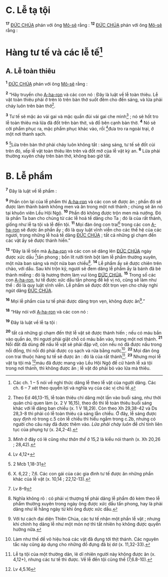 # C. Lễ tạ tội
<sup><b>17</b></sup> [ĐỨC CHÚA]() phán với ông [Mô-sê]() rằng : <sup><b>12</b></sup> [ĐỨC CHÚA]() phán với ông [Mô-sê]() rằng : 
# Hàng tư tế và các lễ tế[^1-e17c7d65-b612-4e57-a070-92fd6155db73]

## A. Lễ toàn thiêu
<sup><b>1</b></sup> [ĐỨC CHÚA]() phán với ông [Mô-sê]() rằng :

<sup><b>2</b></sup> “Hãy truyền cho [A-ha-ron]() và các con nó : Đây là luật về lễ toàn thiêu. Lễ vật toàn thiêu phải ở trên lò trên bàn thờ suốt đêm cho đến sáng, và lửa phải cháy luôn trên bàn thờ[^2-e17c7d65-b612-4e57-a070-92fd6155db73].

<sup><b>3</b></sup> Tư tế sẽ mặc áo vải gai và mặc quần đùi vải gai che mình[^3-e17c7d65-b612-4e57-a070-92fd6155db73] ; nó sẽ hốt tro lễ toàn thiêu mà lửa đã đốt trên bàn thờ, và đổ bên cạnh bàn thờ. <sup><b>4</b></sup> Nó sẽ cởi phẩm phục ra, mặc phẩm phục khác vào, rồi [^1@-e17c7d65-b612-4e57-a070-92fd6155db73]đưa tro ra ngoài trại, ở một nơi thanh sạch.

<sup><b>5</b></sup> [^2@-e17c7d65-b612-4e57-a070-92fd6155db73]Lửa trên bàn thờ phải cháy luôn không tắt : sáng sáng, tư tế sẽ đốt củi trên đó, xếp lễ vật toàn thiêu lên trên và đốt mỡ của lễ vật kỳ an. <sup><b>6</b></sup> Lửa phải thường xuyên cháy trên bàn thờ, không bao giờ tắt.


# B. Lễ phẩm
<sup><b>7</b></sup> Đây là luật về lễ phẩm :

<sup><b>9</b></sup> Phần còn lại của lễ phẩm thì [A-ha-ron]() và các con sẽ được ăn ; phần đó sẽ được làm thành bánh không men và ăn trong một nơi thánh ; chúng sẽ ăn nó tại khuôn viên Lều Hội Ngộ. <sup><b>10</b></sup> Phần đó không được trộn men mà nướng. Đó là phần Ta ban cho chúng từ các lễ hoả tế dâng cho Ta ; đó là của rất thánh, giống như lễ tạ tội và lễ đền tội. <sup><b>11</b></sup> Mọi đàn ông con trai[^4-e17c7d65-b612-4e57-a070-92fd6155db73] trong các con [A-ha-ron]() sẽ được ăn phần ấy ; đó là quy luật vĩnh viễn cho các thế hệ của các ngươi, trong những lễ hoả tế dâng [ĐỨC CHÚA]() ; tất cả những gì chạm đến các vật ấy sẽ được thánh hiến.”

<sup><b>13</b></sup> “Đây là lễ tiến mà [A-ha-ron]() và các con sẽ dâng lên [ĐỨC CHÚA]() ngày được xức dầu [^3@-e17c7d65-b612-4e57-a070-92fd6155db73]tấn phong ; bốn lít rưỡi tinh bột làm lễ phẩm thường xuyên, một nửa ban sáng và một nửa ban chiều[^5-e17c7d65-b612-4e57-a070-92fd6155db73]. <sup><b>14</b></sup> Lễ phẩm ấy sẽ được chiên trên chảo, với dầu. Sau khi trộn kỹ, ngươi sẽ đem dâng lễ phẩm ấy là bánh đã bẻ thành miếng : đó là hương thơm làm vui lòng [ĐỨC CHÚA](). <sup><b>15</b></sup> Trong số các con [A-ha-ron](), tư tế được xức dầu tấn phong để kế vị nó, cũng sẽ làm như thế : đó là quy luật vĩnh viễn. Lễ phẩm sẽ được đốt trọn vẹn cho cháy nghi ngút dâng [ĐỨC CHÚA]().

<sup><b>16</b></sup> Mọi lễ phẩm của tư tế phải được dâng trọn vẹn, không được ăn[^6-e17c7d65-b612-4e57-a070-92fd6155db73].”

<sup><b>18</b></sup> “Hãy nói với [A-ha-ron]() và các con nó :

<sup><b>19</b></sup> Đây là luật về lễ tạ tội :

<sup><b>20</b></sup> tất cả những gì chạm đến thịt lễ vật sẽ được thánh hiến ; nếu có máu bắn vào quần áo, thì ngươi phải giặt chỗ có máu bắn vào, trong một nơi thánh. <sup><b>21</b></sup> Nồi đất đã dùng để nấu lễ vật sẽ phải đập vỡ, còn nếu nó đã được nấu trong nồi đồng, thì nồi đó phải được cọ sạch và rửa bằng nước[^7-e17c7d65-b612-4e57-a070-92fd6155db73]. <sup><b>22</b></sup> Mọi đàn ông con trai thuộc hàng tư tế sẽ được ăn : đó là của rất thánh[^8-e17c7d65-b612-4e57-a070-92fd6155db73]. <sup><b>23</b></sup> Nhưng mọi lễ vật tạ tội mà [^4@-e17c7d65-b612-4e57-a070-92fd6155db73]máu đã được mang vào Lều Hội Ngộ để cử hành lễ xá tội trong nơi thánh, thì không được ăn ; lễ vật đó phải bỏ vào lửa mà thiêu.

[^1-e17c7d65-b612-4e57-a070-92fd6155db73]: Các ch. 1 – 5 nói về nghi thức dâng lễ theo lễ vật của người dâng. Các ch. 6 – 7 xét theo quyền lợi và nghĩa vụ của các vị chủ tế.
[^2-e17c7d65-b612-4e57-a070-92fd6155db73]: Theo Ed 46,13-15, lễ toàn thiêu chỉ dâng một lần vào buổi sáng, như thời quân chủ quen làm (x. 2 V 16,15), theo đó thì lễ toàn thiêu buổi sáng khác với lễ dâng ban chiều (x. 1 V 18,29). Còn theo Xh 29,38-42 và Ds 28,3-8 thì phải có lễ toàn thiêu cả sáng lẫn chiều. Ở đây, lễ sáng được quy định rõ trong c.5 còn lễ chiều thì hiểu ngầm trong c.2b, nhưng có người cho câu này đã được thêm vào. *Lửa phải cháy luôn* để chỉ tính liên tục của phụng tự (x. 24,2-4).
[^3-e17c7d65-b612-4e57-a070-92fd6155db73]: *Mình* ở đây có lẽ cũng như *thân thể* ở 15,2 là kiểu nói thanh (x. Xh 20,26 ; 28,42).
[^4-e17c7d65-b612-4e57-a070-92fd6155db73]: X. 6,22 ; 7,6. Các con gái của các gia đình tư tế được ăn những phần khác của lễ vật (x. 10,14 ; 22,12-13).
[^5-e17c7d65-b612-4e57-a070-92fd6155db73]: Nghĩa không rõ : có phải vị thượng tế phải dâng lễ phẩm đó kèm theo lễ phẩm thường xuyên trong ngày ông được xức dầu tấn phong, hay là phải dâng như lễ hằng ngày từ khi ông được xức dầu.
[^6-e17c7d65-b612-4e57-a070-92fd6155db73]: Với tư cách đại diện Thiên Chúa, các tư tế nhận một phần lễ vật ; nhưng khi chính họ dâng lễ như một món nợ thì tất nhiên họ không được quyền hưởng nữa.
[^7-e17c7d65-b612-4e57-a070-92fd6155db73]: Làm như thế để vô hiệu hoá các vật đã đụng tới thịt thánh. Các nguyên tắc này cũng áp dụng cho những đồ đựng đã bị dơ (x. 11,32-33).
[^8-e17c7d65-b612-4e57-a070-92fd6155db73]: Lễ tạ tội của một thường dân, lẽ dĩ nhiên người này không được ăn (x. 4,12+), nhưng các tư tế thì được. Về lễ đền tội cũng thế (7,6.8-10).
[^1@-e17c7d65-b612-4e57-a070-92fd6155db73]: Lv 4,12+
[^2@-e17c7d65-b612-4e57-a070-92fd6155db73]: 2 Mcb 1,18-31
[^3@-e17c7d65-b612-4e57-a070-92fd6155db73]: Lv 8–9
[^4@-e17c7d65-b612-4e57-a070-92fd6155db73]: Lv 4,5.16